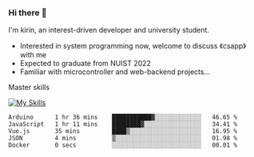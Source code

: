 ### Hi there 👋

<!--
**codeYongqi/codeYongqi** is a ✨ _special_ ✨ repository because its `README.md` (this file) appears on your GitHub profile.

Here are some ideas to get you started:

- 🔭 I’m currently working on ...
- 🌱 I’m currently learning ...
- 👯 I’m looking to collaborate on ...
- 🤔 I’m looking for help with ...
- 💬 Ask me about ...
- 📫 How to reach me: ...
- 😄 Pronouns: ...
- ⚡ Fun fact: ...
-->
I'm kirin, an interest-driven developer and university student.
- Interested in system programming now, welcome to discuss 《csapp》 with me
- Expected to graduate from NUIST 2022
- Familiar with microcontroller and web-backend projects...

Master skills

[![My Skills](https://skillicons.dev/icons?i=nodejs,java,js,html,vue,docker,vim,linux,git)](https://skillicons.dev)

<!--START_SECTION:waka-->

```text
Arduino      1 hr 36 mins    ███████████▓░░░░░░░░░░░░░   46.65 %
JavaScript   1 hr 11 mins    ████████▓░░░░░░░░░░░░░░░░   34.41 %
Vue.js       35 mins         ████▒░░░░░░░░░░░░░░░░░░░░   16.95 %
JSON         4 mins          ▒░░░░░░░░░░░░░░░░░░░░░░░░   01.98 %
Docker       0 secs          ░░░░░░░░░░░░░░░░░░░░░░░░░   00.01 %
```

<!--END_SECTION:waka-->

